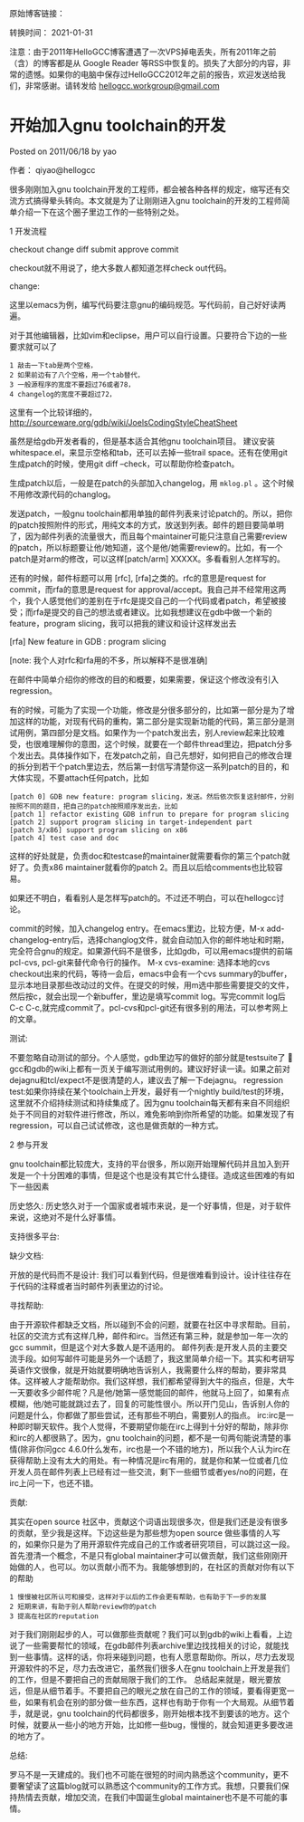 原始博客链接：

转换时间：
2021-01-31

注意：由于2011年HelloGCC博客遭遇了一次VPS掉电丢失，所有2011年之前（含）的博客都是从 Google Reader 等RSS中恢复的。损失了大部分的内容，非常的遗憾。如果你的电脑中保存过HelloGCC2012年之前的报告，欢迎发送给我们，非常感谢。请转发给 hellogcc.workgroup@gmail.com

# 开始加入gnu toolchain的开发

Posted on 2011/06/18 by yao

作者： qiyao@hellogcc

很多刚刚加入gnu toolchain开发的工程师，都会被各种各样的规定，缩写还有交流方式搞得晕头转向。本文就是为了让刚刚进入gnu toolchain的开发的工程师简单介绍一下在这个圈子里边工作的一些特别之处。

1 开发流程

checkout change diff submit approve commit

checkout就不用说了，绝大多数人都知道怎样check out代码。

change:

这里以emacs为例，编写代码要注意gnu的编码规范。写代码前，自己好好读两遍。

对于其他编辑器，比如vim和eclipse，用户可以自行设置。只要符合下边的一些要求就可以了

```
1 敲击一下tab是两个空格，
2 如果前边有了八个空格，用一个tab替代，
3 一般源程序的宽度不要超过76或者78，
4 changelog的宽度不要超过72，
```

这里有一个比较详细的，http://sourceware.org/gdb/wiki/JoelsCodingStyleCheatSheet

虽然是给gdb开发者看的，但是基本适合其他gnu toolchain项目。
建议安装whitespace.el，来显示空格和tab，还可以去掉一些trail space。还有在使用git生成patch的时候，使用git diff –check，可以帮助你检查patch。

生成patch以后，一般是在patch的头部加入changelog，用 `mklog.pl` 。这个时候不用修改源代码的changlog。

发送patch，一般gnu toolchain都用单独的邮件列表来讨论patch的。所以，把你的patch按照附件的形式，用纯文本的方式，放送到列表。邮件的题目要简单明了，因为邮件列表的流量很大，而且每个maintainer可能只注意自己需要review的patch，所以标题要让他/她知道，这个是他/她需要review的。比如，有一个patch是对arm的修改，可以这样[patch/arm] XXXXX。多看看别人怎样写的。

还有的时候，邮件标题可以用 [rfc], [rfa]之类的。rfc的意思是request for commit，而rfa的意思是request for
approval/accept。我自己并不经常用这两个，我个人感觉他们的差别在于rfc是提交自己的一个代码或者patch，希望被接受；而rfa是提交的自己的想法或者建议。比如我想建议在gdb中做一个新的feature，program slicing，我可以把我的建议和设计这样发出去

[rfa] New feature in GDB : program slicing

[note: 我个人对rfc和rfa用的不多，所以解释不是很准确]

在邮件中简单介绍你的修改的目的和概要，如果需要，保证这个修改没有引入regression。

有的时候，可能为了实现一个功能，修改是分很多部分的，比如第一部分是为了增加这样的功能，对现有代码的重构，第二部分是实现新功能的代码，第三部分是测试用例，第四部分是文档。如果作为一个patch发出去，别人review起来比较难受，也很难理解你的意图，这个时候，就要在一个邮件thread里边，把patch分多个发出去。具体操作如下，在发patch之前，自己先想好，如何把自己的修改合理的拆分到若干个patch里边去，然后第一封信写清楚你这一系列patch的目的，和大体实现，不要attach任何patch，比如

```
[patch 0] GDB new feature: program slicing，发送。然后依次恢复这封邮件，分别按照不同的题目，把自己的patch按照顺序发出去，比如
[patch 1] refactor existing GDB infrun to prepare for program slicing
[patch 2] support program slicing in target-independent part
[patch 3/x86] support program slicing on x86
[patch 4] test case and doc
```

这样的好处就是，负责doc和testcase的maintainer就需要看你的第三个patch就好了。负责x86 maintainer就看你的patch 2。而且以后给comments也比较容易。

如果还不明白，看看别人是怎样写patch的。不过还不明白，可以在hellogcc讨论。

commit的时候，加入changelog entry。在emacs里边，比较方便，M-x add-changelog-entry后，选择changlog文件，就会自动加入你的邮件地址和时期，完全符合gnu的规定。如果源代码不是很多，比如gdb，可以用emacs提供的前端pcl-cvs, pcl-git来替代命令行的操作。 M-x cvs-examine: 选择本地的cvs checkout出来的代码，等待一会后，emacs中会有一个cvs summary的buffer，显示本地目录那些改动过的文件。在提交的时候，用m选中那些需要提交的文件，然后按c，就会出现一个新buffer，里边是填写commit log。写完commit log后 C-c C-c,就完成commit了。pcl-cvs和pcl-git还有很多别的用法，可以参考网上的文章。

测试:

不要忽略自动测试的部分。个人感觉，gdb里边写的做好的部分就是testsuite了 🙂
gcc和gdb的wiki上都有一页关于编写测试用例的。建议好好读一读。如果之前对dejagnu和tcl/expect不是很清楚的人，建议去了解一下dejagnu。 regression test:如果你持续在某个toolchain上开发，最好有一个nightly build/test的环境，这里就不介绍持续测试和持续集成了。因为gnu toolchain每天都有来自不同组织处于不同目的对软件进行修改，所以，难免影响到你所希望的功能。如果发现了有regression，可以自己试试修改，这也是做贡献的一种方式。

2 参与开发

gnu toolchain都比较庞大，支持的平台很多，所以刚开始理解代码并且加入到开发是一个十分困难的事情，但是这个也是没有其它什么捷径。造成这些困难的有如下一些因素

历史悠久: 历史悠久对于一个国家或者城市来说，是一个好事情，但是，对于软件来说，这绝对不是什么好事情。

支持很多平台:

缺少文档:

开放的是代码而不是设计: 我们可以看到代码，但是很难看到设计。设计往往存在于代码的注释或者当时邮件列表里边的讨论。

寻找帮助:

由于开源软件都缺乏文档，所以碰到不会的问题，就要在社区中寻求帮助。目前，社区的交流方式有这样几种，邮件和irc。当然还有第三种，就是参加一年一次的gcc summit，但是这个对大多数人是不适用的。
邮件列表:是开发人员的主要交流手段。如何写邮件可能是另外一个话题了，我这里简单介绍一下。其实和考研写英语作文很像，就是开始就要明确地告诉别人，我需要什么样的帮助，要非常具体。这样被人才能帮助你。我们这样想，我们都希望得到大牛的指点，但是，大牛一天要收多少邮件呢？凡是他/她第一感觉能回的邮件，他就马上回了，如果有点模糊，他/她可能就跳过去了，回复的可能性很小。所以开门见山，告诉别人你的问题是什么，你都做了那些尝试，还有那些不明白，需要别人的指点。
irc:irc是一种即时聊天软件。我个人觉得，不要期望你能在irc上得到十分好的帮助，除非你和irc的人都很熟了。因为，gnu toolchain的问题，都不是一句两句能说清楚的事情(除非你问gcc 4.6.0什么发布，irc也是一个不错的地方)，所以我个人认为irc在获得帮助上没有太大的用处。有一种情况是irc有用的，就是你和某一位或者几位开发人员在邮件列表上已经有过一些交流，剩下一些细节或者yes/no的问题，在irc上问一下，也还不错。

贡献:

其实在open source 社区中，贡献这个词语出现很多次，但是我们还是没有很多的贡献，至少我是这样。下边这些是为那些想为open source 做些事情的人写的，如果你只是为了用开源软件完成自己的工作或者研究项目，可以跳过这一段。首先澄清一个概念，不是只有global maintainer才可以做贡献，我们这些刚刚开始做的人，也可以。勿以贡献小而不为。我能够想到的，在社区的贡献对你有以下的帮助

```
1 慢慢被社区所认可和接受，这样对于以后的工作会更有帮助，也有助于下一步的发展
2 短期来讲，有助于别人帮助review你的patch
3 提高在社区的reputation
```

对于我们刚刚起步的人，可以做那些贡献呢？我们可以到gdb的wiki上看看，上边说了一些需要帮忙的领域，在gdb邮件列表archive里边找找相关的讨论，就能找到一些事情。这样的话，你将来碰到问题，也有人愿意帮助你。所以，尽力去发现开源软件的不足，尽力去改进它，虽然我们很多人在gnu toolchain上开发是我们的工作，但是不要把自己的贡献局限于我们的工作。
总结起来就是，眼光要放远，但是从细节着手。不要把自己的眼光之放在自己的工作的领域，要看得更宽一些，如果有机会在别的部分做一些东西，这样也有助于你有一个大局观。从细节着手，就是说，gnu toolchain的代码都很多，刚开始根本找不到要该的地方。这个时候，就要从一些小的地方开始，比如修一些bug，慢慢的，就会知道更多要改进的地方了。

总结:

罗马不是一天建成的。我们也不可能在很短的时间内熟悉这个community，更不要奢望读了这篇blog就可以熟悉这个community的工作方式。我想，只要我们保持热情去贡献，增加交流，在我们中国诞生global maintainer也不是不可能的事情。
